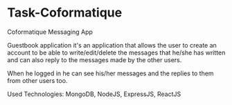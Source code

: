 # Task-Coformatique
Coformatique Messaging App

Guestbook application it's an application that allows the user to create an account to be able to write/edit/delete the messages that he/she has written and can also
reply to the messages made by the other users.

When he logged in he can see his/her messages and the replies to them from other users too.


Used Technologies:
MongoDB, NodeJS, ExpressJS, ReactJS

